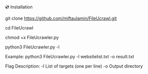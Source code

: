 💿 Installation

git clone https://github.com/miftaulamin/FileUcrawl.git

cd FileUcrawl

chmod +x FileUcrawler.py

python3 FileUcrawler.py -l <website list>

Example:  python3 FileUcrawler.py -l websitelist.txt -o result.txt

Flag	Description:
-l   List of targets (one per line)
-o   Output directory
